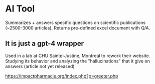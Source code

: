# AI Tool
Summarizes + answers specific questions on scientific publications (~2500-3000 articles).
Returns pre-defined excel document with Q/A. 

## It is just a gpt-4 wrapper
Used in a lab at CHU Sainte-Justine, Montreal to rework their website.
Studying its behavior and analyzing the "hallucinations" that it give on answers (article not yet released)

https://impactpharmacie.org/index.php?p=greeter.php
